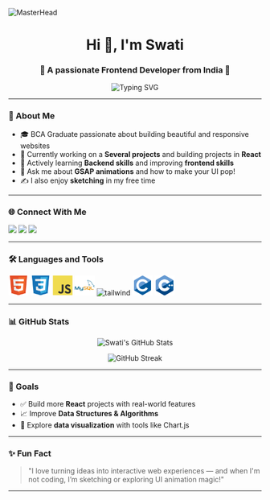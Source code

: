 ![MasterHead](https://blogs.swarthmore.edu/its/wp-content/uploads/2022/12/github-universe-1920x768.png)

<h1 align="center">Hi 👋, I'm Swati</h1>
<h3 align="center">🌟 A passionate Frontend Developer from India 🌟</h3>

<p align="center">
  <img src="https://readme-typing-svg.herokuapp.com?font=Fira+Code&weight=600&pause=1000&color=00BFFF&center=true&vCenter=true&width=435&lines=Frontend+Developer+%7C+React+Learner;Skilled+in+HTML%2C+CSS%2C+JS%2C+MySQL;Exploring+Data+Analysis+%7C+Open+to+Internships!" alt="Typing SVG" />
</p>

---

### 🚀 About Me
- 🎓 BCA Graduate passionate about building beautiful and responsive websites  
- 🔭 Currently working on a **Several projects** and building projects in **React**  
- 🌱 Actively learning **Backend skills** and improving **frontend skills**
- 💬 Ask me about **GSAP animations** and how to make your UI pop!
- ✍️ I also enjoy **sketching** in my free time

---

### 🌐 Connect With Me

<p align="left">
  <a href="https://dev.to/30swati" target="blank"><img src="https://img.shields.io/badge/Dev.to-000000?style=for-the-badge&logo=devdotto&logoColor=white"/></a>
  <a href="https://linkedin.com/in/swati-m-96093b248" target="blank"><img src="https://img.shields.io/badge/LinkedIn-0077B5?style=for-the-badge&logo=linkedin&logoColor=white"/></a>
  <a href="https://www.hackerrank.com/@swatimaurya" target="blank"><img src="https://img.shields.io/badge/HackerRank-2EC866?style=for-the-badge&logo=HackerRank&logoColor=white"/></a>
</p>

---

### 🛠️ Languages and Tools

<p align="left">
  <img src="https://raw.githubusercontent.com/devicons/devicon/master/icons/html5/html5-original.svg" alt="html" width="40" height="40"/>  
  <img src="https://raw.githubusercontent.com/devicons/devicon/master/icons/css3/css3-original.svg" alt="css" width="40" height="40"/>  
  <img src="https://raw.githubusercontent.com/devicons/devicon/master/icons/javascript/javascript-original.svg" alt="js" width="40" height="40"/>  
  <img src="https://raw.githubusercontent.com/devicons/devicon/master/icons/mysql/mysql-original-wordmark.svg" alt="mysql" width="40" height="40"/>  
  <img src="https://www.vectorlogo.zone/logos/tailwindcss/tailwindcss-icon.svg" alt="tailwind" width="40" height="40"/>  
  <img src="https://raw.githubusercontent.com/devicons/devicon/master/icons/c/c-original.svg" alt="c" width="40" height="40"/>  
  <img src="https://raw.githubusercontent.com/devicons/devicon/master/icons/cplusplus/cplusplus-original.svg" alt="c++" width="40" height="40"/>  
</p>

---

### 📊 GitHub Stats

<p align="center">
  <img src="https://github-readme-stats.vercel.app/api?username=30swati&show_icons=true&theme=tokyonight" alt="Swati's GitHub Stats" />
</p>

<p align="center">
  <img src="https://github-readme-streak-stats.herokuapp.com/?user=30swati&theme=tokyonight" alt="GitHub Streak"/>
</p>

---

### 🎯 Goals
- ✅ Build more **React** projects with real-world features
- 📈 Improve **Data Structures & Algorithms**
- 🧠 Explore **data visualization** with tools like Chart.js

---

### ✨ Fun Fact
> "I love turning ideas into interactive web experiences — and when I'm not coding, I’m sketching or exploring UI animation magic!"

---

